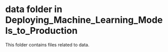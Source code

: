 # data folder in Deploying_Machine_Learning_Models_to_Production 
This folder contains files related to data. 
